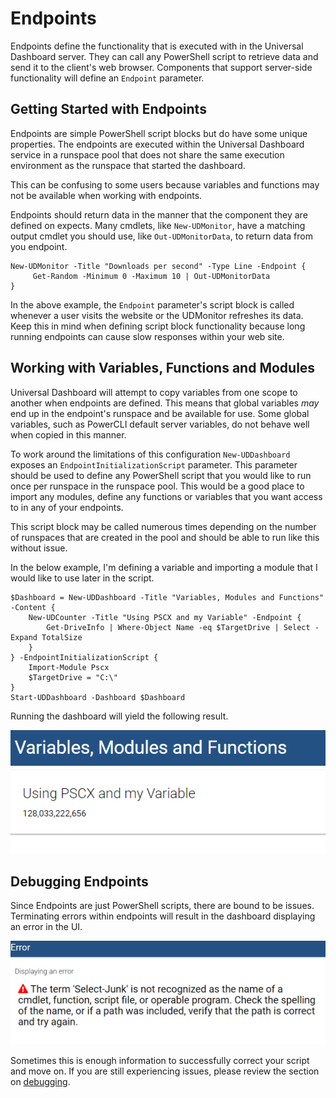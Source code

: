 # Endpoints

Endpoints define the functionality that is executed with in the Universal Dashboard server. They can call any PowerShell script to retrieve data and send it to the client's web browser. Components that support server-side functionality will define an `Endpoint` parameter.

## Getting Started with Endpoints

Endpoints are simple PowerShell script blocks but do have some unique properties. The endpoints are executed within the Universal Dashboard service in a runspace pool that does not share the same execution environment as the runspace that started the dashboard.

This can be confusing to some users because variables and functions may not be available when working with endpoints.

Endpoints should return data in the manner that the component they are defined on expects. Many cmdlets, like `New-UDMonitor`, have a matching output cmdlet you should use, like `Out-UDMonitorData`, to return data from you endpoint.

```text
New-UDMonitor -Title "Downloads per second" -Type Line -Endpoint {
     Get-Random -Minimum 0 -Maximum 10 | Out-UDMonitorData
}
```

In the above example, the `Endpoint` parameter's script block is called whenever a user visits the website or the UDMonitor refreshes its data. Keep this in mind when defining script block functionality because long running endpoints can cause slow responses within your web site.

## Working with Variables, Functions and Modules

Universal Dashboard will attempt to copy variables from one scope to another when endpoints are defined. This means that global variables _may_ end up in the endpoint's runspace and be available for use. Some global variables, such as PowerCLI default server variables, do not behave well when copied in this manner.

To work around the limitations of this configuration `New-UDDashboard` exposes an `EndpointInitializationScript` parameter. This parameter should be used to define any PowerShell script that you would like to run once per runspace in the runspace pool. This would be a good place to import any modules, define any functions or variables that you want access to in any of your endpoints.

This script block may be called numerous times depending on the number of runspaces that are created in the pool and should be able to run like this without issue.

In the below example, I'm defining a variable and importing a module that I would like to use later in the script.

```text
$Dashboard = New-UDDashboard -Title "Variables, Modules and Functions" -Content {
    New-UDCounter -Title "Using PSCX and my Variable" -Endpoint {
        Get-DriveInfo | Where-Object Name -eq $TargetDrive | Select -Expand TotalSize
    }
} -EndpointInitializationScript {
    Import-Module Pscx
    $TargetDrive = "C:\"
}
Start-UDDashboard -Dashboard $Dashboard
```

Running the dashboard will yield the following result.

![](../.gitbook/assets/endpoint-initialization-script.png)

## Debugging Endpoints

Since Endpoints are just PowerShell scripts, there are bound to be issues. Terminating errors within endpoints will result in the dashboard displaying an error in the UI.

![](../.gitbook/assets/displaying-an-error.png)

Sometimes this is enough information to successfully correct your script and move on. If you are still experiencing issues, please review the section on [debugging](../debugging.md).

